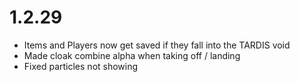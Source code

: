 # 1.2.29
- Items and Players now get saved if they fall into the TARDIS void
- Made cloak combine alpha when taking off / landing
- Fixed particles not showing